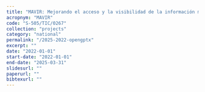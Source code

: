 ```yaml
---
title: "MAVIR: Mejorando el acceso y la visibilidad de la información multilingüe en la red para la Comunidad de Madrid"
acropnym: "MAVIR"
code: "S-505/TIC/0267"
collection: "projects"
category: "national"
permalink: "/2025-2022-opengptx"
excerpt: ""
date: "2022-01-01"
start-date: "2022-01-01"
end-date: "2025-03-31"
slidesurl: ""
paperurl: ""
bibtexurl: ""
---
```


